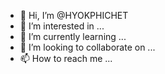 - 👋 Hi, I’m @HYOKPHICHET
- 👀 I’m interested in ...
- 🌱 I’m currently learning ...
- 💞️ I’m looking to collaborate on ...
- 📫 How to reach me ...

<!---
HYOKPHICHET/HYOKPHICHET is a ✨ special ✨ repository because its `README.md` (this file) appears on your GitHub profile.
You can click the Preview link to take a look at your changes.
--->

